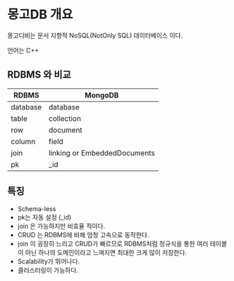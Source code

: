 # 몽고DB 개요

몽고디비는 문서 지향적 NoSQL(NotOnly SQL) 데이터베이스 이다.

언어는 C++

## RDBMS 와 비교

|RDBMS|MongoDB|
|--|--|
|database|database|
|table|collection|
|row|document|
|column|field|
|join|linking or EmbeddedDocuments|
|pk|_id|

## 특징

- Schema-less
- pk는 자동 설정 (_id)
- join 은 가능하지만 비효율 적이다.
- CRUD 는 RDBMS에 비해 엄청 고속으로 동작한다.
- join 이 굉장히 느리고 CRUD가 빠르므로 RDBMS처럼 정규식을 통한 여러 테이블이 아닌 하나의 도메인이라고 느껴지면 최대한 크게 많이 저장한다.
- Scalability가 뛰어나다.
- 클러스터링이 가능하다.
